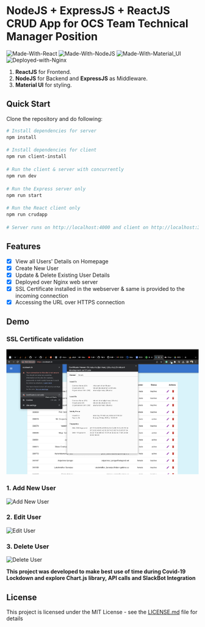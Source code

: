 # NodeJS + ExpressJS + ReactJS CRUD App for OCS Team Technical Manager Position

![Made-With-React](https://img.shields.io/badge/Made_with-React-informational?style=for-the-badge&logo=react) ![Made-With-NodeJS](https://img.shields.io/badge/Made_with-NodeJS-informational?style=for-the-badge&logo=javascript) ![Made-With-Material_UI](https://img.shields.io/badge/Made_with-Material_UI-informational?style=for-the-badge&logo=mui) ![Deployed-with-Nginx](https://img.shields.io/badge/Deployed_with-Nginx-informational?style=for-the-badge&logo=nginx)

1. **ReactJS** for Frontend.
2. **NodeJS** for Backend and **ExpressJS** as Middleware.
3. **Material UI** for styling.

## Quick Start

Clone the repository and do following:

```bash
# Install dependencies for server
npm install

# Install dependencies for client
npm run client-install

# Run the client & server with concurrently
npm run dev

# Run the Express server only
npm run start

# Run the React client only
npm run crudapp

# Server runs on http://localhost:4000 and client on http://localhost:3000
```

## Features
- [x] View all Users' Details on Homepage
- [x] Create New User
- [x] Update & Delete Existing User Details
- [x] Deployed over Nginx web server
- [x] SSL Certificate installed in the webserver & same is provided to the incoming connection
- [x] Accessing the URL over HTTPS connection

## Demo

### SSL Certificate validation
![SSL Certificate](https://github.com/girishgr8/OCS-TEAM-CRUD-APP/blob/main/demo/SSL%20Certificate.png)

### 1. Add New User
![Add New User](https://github.com/girishgr8/OCS-TEAM-CRUD-APP/blob/main/demo/AddUser.gif)

### 2. Edit User
![Edit User](https://github.com/girishgr8/OCS-TEAM-CRUD-APP/blob/main/demo/EditUser.gif)

### 3. Delete User
![Delete User](https://github.com/girishgr8/OCS-TEAM-CRUD-APP/blob/main/demo/DeleteUser.gif)

**This project was developed to make best use of time during Covid-19 Lockdown and explore Chart.js library, API calls and SlackBot Integration**

## License
This project is licensed under the MIT License - see the [LICENSE.md](https://github.com/girishgr8/OCS-TEAM-CRUD-APP/blob/main/LICENSE) file for details
